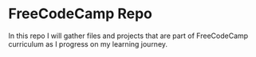 # FreeCodeCamp Repo

In this repo I will gather files and projects that are part of FreeCodeCamp curriculum as I progress on my learning journey.
